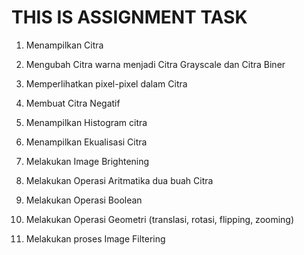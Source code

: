 # THIS IS ASSIGNMENT TASK

1.  Menampilkan Citra

2.  Mengubah Citra warna menjadi Citra Grayscale dan Citra Biner

3.  Memperlihatkan pixel-pixel dalam Citra

4.  Membuat Citra Negatif

5.  Menampilkan Histogram citra

6.  Menampilkan Ekualisasi Citra

7.  Melakukan Image Brightening

8.  Melakukan Operasi Aritmatika dua buah Citra

9.  Melakukan Operasi Boolean

10. Melakukan Operasi Geometri (translasi, rotasi, flipping, zooming)

11. Melakukan proses Image Filtering

